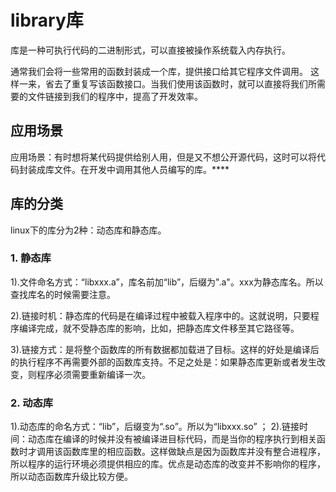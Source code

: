 # library库

库是一种可执行代码的二进制形式，可以直接被操作系统载入内存执行。

通常我们会将一些常用的函数封装成一个库，提供接口给其它程序文件调用。
这样一来，省去了重复写该函数接口。当我们使用该函数时，就可以直接将我们所需要的文件链接到我们的程序中，提高了开发效率。

## 应用场景
应用场景：有时想将某代码提供给别人用，但是又不想公开源代码，这时可以将代码封装成库文件。在开发中调用其他人员编写的库。****

## 库的分类

linux下的库分为2种：动态库和静态库。

### 1. 静态库
1).文件命名方式：“libxxx.a”，库名前加“lib”，后缀为".a"。xxx为静态库名。所以查找库名的时候需要注意。

2).链接时机：静态库的代码是在编译过程中被载入程序中的。这就说明，只要程序编译完成，就不受静态库的影响，比如，把静态库文件移至其它路径等。

3).链接方式：是将整个函数库的所有数据都加载进了目标。这样的好处是编译后的执行程序不再需要外部的函数库支持。不足之处是：如果静态库更新或者发生改变，则程序必须需要重新编译一次。

### 2. 动态库

1).动态库的命名方式：“lib”，后缀变为“.so”。所以为“libxxx.so” ；
2).链接时间：动态库在编译的时候并没有被编译进目标代码，而是当你的程序执行到相关函数时才调用该函数库里的相应函数。这样做缺点是因为函数库并没有整合进程序，所以程序的运行环境必须提供相应的库。优点是动态库的改变并不影响你的程序，所以动态函数库升级比较方便。